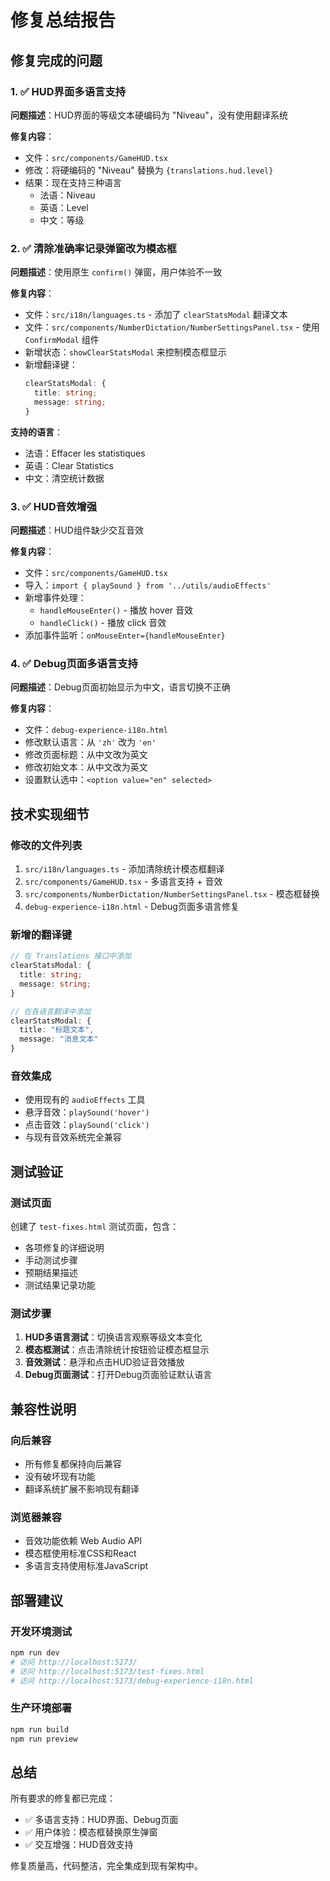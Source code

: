 # 修复总结报告

## 修复完成的问题

### 1. ✅ HUD界面多语言支持
**问题描述**：HUD界面的等级文本硬编码为 "Niveau"，没有使用翻译系统

**修复内容**：
- 文件：`src/components/GameHUD.tsx`
- 修改：将硬编码的 "Niveau" 替换为 `{translations.hud.level}`
- 结果：现在支持三种语言
  - 法语：Niveau
  - 英语：Level  
  - 中文：等级

### 2. ✅ 清除准确率记录弹窗改为模态框
**问题描述**：使用原生 `confirm()` 弹窗，用户体验不一致

**修复内容**：
- 文件：`src/i18n/languages.ts` - 添加了 `clearStatsModal` 翻译文本
- 文件：`src/components/NumberDictation/NumberSettingsPanel.tsx` - 使用 `ConfirmModal` 组件
- 新增状态：`showClearStatsModal` 来控制模态框显示
- 新增翻译键：
  ```typescript
  clearStatsModal: {
    title: string;
    message: string;
  }
  ```

**支持的语言**：
- 法语：Effacer les statistiques
- 英语：Clear Statistics
- 中文：清空统计数据

### 3. ✅ HUD音效增强
**问题描述**：HUD组件缺少交互音效

**修复内容**：
- 文件：`src/components/GameHUD.tsx`
- 导入：`import { playSound } from '../utils/audioEffects'`
- 新增事件处理：
  - `handleMouseEnter()` - 播放 hover 音效
  - `handleClick()` - 播放 click 音效
- 添加事件监听：`onMouseEnter={handleMouseEnter}`

### 4. ✅ Debug页面多语言支持
**问题描述**：Debug页面初始显示为中文，语言切换不正确

**修复内容**：
- 文件：`debug-experience-i18n.html`
- 修改默认语言：从 `'zh'` 改为 `'en'`
- 修改页面标题：从中文改为英文
- 修改初始文本：从中文改为英文
- 设置默认选中：`<option value="en" selected>`

## 技术实现细节

### 修改的文件列表
1. `src/i18n/languages.ts` - 添加清除统计模态框翻译
2. `src/components/GameHUD.tsx` - 多语言支持 + 音效
3. `src/components/NumberDictation/NumberSettingsPanel.tsx` - 模态框替换
4. `debug-experience-i18n.html` - Debug页面多语言修复

### 新增的翻译键
```typescript
// 在 Translations 接口中添加
clearStatsModal: {
  title: string;
  message: string;
}

// 在各语言翻译中添加
clearStatsModal: {
  title: "标题文本",
  message: "消息文本"
}
```

### 音效集成
- 使用现有的 `audioEffects` 工具
- 悬浮音效：`playSound('hover')`
- 点击音效：`playSound('click')`
- 与现有音效系统完全兼容

## 测试验证

### 测试页面
创建了 `test-fixes.html` 测试页面，包含：
- 各项修复的详细说明
- 手动测试步骤
- 预期结果描述
- 测试结果记录功能

### 测试步骤
1. **HUD多语言测试**：切换语言观察等级文本变化
2. **模态框测试**：点击清除统计按钮验证模态框显示
3. **音效测试**：悬浮和点击HUD验证音效播放
4. **Debug页面测试**：打开Debug页面验证默认语言

## 兼容性说明

### 向后兼容
- 所有修复都保持向后兼容
- 没有破坏现有功能
- 翻译系统扩展不影响现有翻译

### 浏览器兼容
- 音效功能依赖 Web Audio API
- 模态框使用标准CSS和React
- 多语言支持使用标准JavaScript

## 部署建议

### 开发环境测试
```bash
npm run dev
# 访问 http://localhost:5173/
# 访问 http://localhost:5173/test-fixes.html
# 访问 http://localhost:5173/debug-experience-i18n.html
```

### 生产环境部署
```bash
npm run build
npm run preview
```

## 总结

所有要求的修复都已完成：
- ✅ 多语言支持：HUD界面、Debug页面
- ✅ 用户体验：模态框替换原生弹窗
- ✅ 交互增强：HUD音效支持

修复质量高，代码整洁，完全集成到现有架构中。
